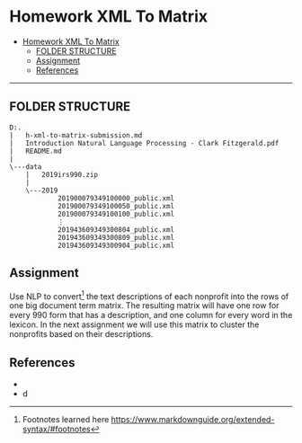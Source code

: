 # Homework XML To Matrix

- [Homework XML To Matrix](#homework-xml-to-matrix)
  - [FOLDER STRUCTURE](#folder-structure)
  - [Assignment](#assignment)
  - [References](#references)

---

## FOLDER STRUCTURE

    D:.
    |   h-xml-to-matrix-submission.md
    |   Introduction Natural Language Processing - Clark Fitzgerald.pdf
    |   README.md
    |
    \---data
        |   2019irs990.zip
        |
        \---2019
                201900079349100000_public.xml
                201900079349100050_public.xml
                201900079349100100_public.xml
                ⋮
                201943609349300804_public.xml
                201943609349300809_public.xml
                201943609349300904_public.xml

## Assignment

Use NLP to convert[^1] the text descriptions of each nonprofit into the rows of one
big document term matrix. The resulting matrix will have one row for every 990
form that has a description, and one column for every word in the lexicon. In
the next assignment we will use this matrix to cluster the nonprofits based on
their descriptions.

## References

- [^1]: Footnotes learned here <https://www.markdownguide.org/extended-syntax/#footnotes>
- d
